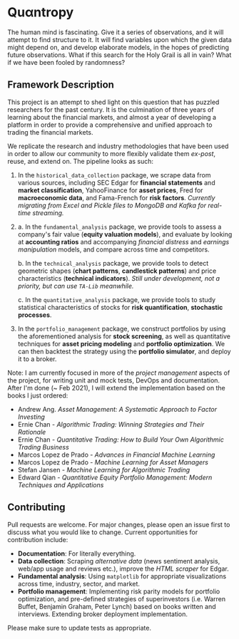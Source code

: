 # Quαntropy

The human mind is fascinating. Give it a series of observations, and it will attempt to find structure to it. 
It will find variables upon which the given data might depend on, and develop elaborate models, 
in the hopes of predicting future observations. What if this search for the Holy Grail is all in vain? 
What if we have been fooled by randomness? 

## Framework Description

This project is an attempt to shed light on this question that has puzzled researchers for the past century. It is the culmination of three years of learning about the financial markets, and almost a year of
developing a platform in order to provide a comprehensive and unified approach to trading the financial markets.

We replicate the research and industry methodologies that have been used in order to allow our community to
more flexibly validate them *ex-post*, reuse, and extend on. The pipeline looks as such:

1.  In the `historical_data_collection` package, we scrape data from various sources, including SEC Edgar for **financial statements** and **market classification**,
    YahooFinance for **asset prices**, Fred for **macroeconomic data**, and Fama-French for **risk factors**. 
    *Currently migrating from Excel and Pickle files to MongoDB and Kafka for real-time streaming.*

2.  a.  In the `fundamental_analysis` package, we provide tools to assess a company's fair value (**equity valuation models**),
        and evaluate by looking at **accounting ratios** and accompanying *financial distress* and *earnings manipulation* models,
        and compare across time and competitors. 
    
    b. In the `technical_analysis` package, we provide tools to detect geometric shapes (**chart patterns**, **candlestick patterns**) 
    and price characteristics (**technical indicators**). *Still under development, not a priority, but can use `TA-Lib` meanwhile.*
    
    c. In the `quantitative_analysis` package, we provide tools to study statistical characteristics of stocks for **risk quantification**,
    **stochastic processes**.
    
3.  In the `portfolio_management` package, we construct portfolios by using the aforementioned analysis for **stock screening**, as well as quantitative techniques for **asset pricing modeling**
    and **portfolio optimization**. We can then backtest the strategy using the **portfolio simulator**, and deploy it to a broker.

Note: I am currently focused in more of the *project management* aspects of the project, for writing unit and mock tests, DevOps and
documentation. After I'm done (~ Feb 2021), I will extend the implementation based on the books I just ordered:
* Andrew Ang. *Asset Management: A Systematic Approach to Factor Investing*
* Ernie Chan - *Algorithmic Trading: Winning Strategies and Their Rationale*
* Ernie Chan - *Quantitative Trading: How to Build Your Own Algorithmic Trading Business*
* Marcos Lopez de Prado - *Advances in Financial Machine Learning*
* Marcos Lopez de Prado - *Machine Learning for Asset Managers*
* Stefan Jansen - *Machine Learning for Algorithmic Trading*
* Edward Qian - *Quantitative Equity Portfolio Management: Modern Techniques and Applications*

## Contributing
Pull requests are welcome. For major changes, please open an issue first to discuss what you would like to change. Current opportunities for contribution include:

* **Documentation**: For literally everything. 
* **Data collection**: Scraping *alternative data* (news sentiment analysis, web/app usage and reviews etc.), improve the *HTML scraper* for Edgar.
* **Fundamental analysis**: Using `matplotlib` for appropriate visualizations across time, industry, sector, and market.
* **Portfolio management**: Implementing risk parity models for portfolio optimization, and pre-defined strategies of 
superinvestors (i.e. Warren Buffet, Benjamin Graham, Peter Lynch) based on books written and interviews. Extending broker deployment implementation.

Please make sure to update tests as appropriate.